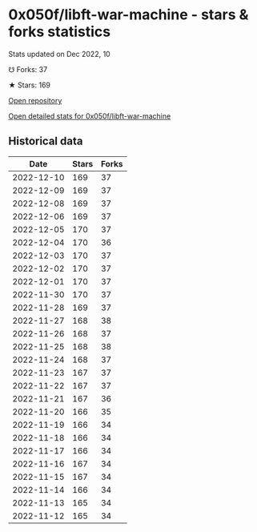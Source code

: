 # 0x050f/libft-war-machine - stars & forks statistics

Stats updated on Dec 2022, 10

☋ Forks: 37

★ Stars: 169

[Open repository](https://github.com/0x050f/libft-war-machine)

[Open detailed stats for 0x050f/libft-war-machine](https://reviewgithub.com/rep/0x050f/libft-war-machine)

## Historical data
| Date | Stars | Forks |
|------|-------|-------|
| 2022-12-10 | 169 | 37 | 
| 2022-12-09 | 169 | 37 | 
| 2022-12-08 | 169 | 37 | 
| 2022-12-06 | 169 | 37 | 
| 2022-12-05 | 170 | 37 | 
| 2022-12-04 | 170 | 36 | 
| 2022-12-03 | 170 | 37 | 
| 2022-12-02 | 170 | 37 | 
| 2022-12-01 | 170 | 37 | 
| 2022-11-30 | 170 | 37 | 
| 2022-11-28 | 169 | 37 | 
| 2022-11-27 | 168 | 38 | 
| 2022-11-26 | 168 | 37 | 
| 2022-11-25 | 168 | 38 | 
| 2022-11-24 | 168 | 37 | 
| 2022-11-23 | 167 | 37 | 
| 2022-11-22 | 167 | 37 | 
| 2022-11-21 | 167 | 36 | 
| 2022-11-20 | 166 | 35 | 
| 2022-11-19 | 166 | 34 | 
| 2022-11-18 | 166 | 34 | 
| 2022-11-17 | 166 | 34 | 
| 2022-11-16 | 167 | 34 | 
| 2022-11-15 | 167 | 34 | 
| 2022-11-14 | 166 | 34 | 
| 2022-11-13 | 165 | 34 | 
| 2022-11-12 | 165 | 34 | 

